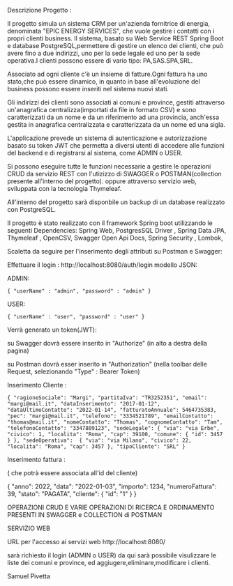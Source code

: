 Descrizione Progetto :

Il progetto simula un sistema CRM per un'azienda fornitrice di energia, denominata "EPIC ENERGY SERVICES", che vuole gestire i contatti con i propri clienti business. Il sistema, basato su Web Service REST Spring Boot e database PostgreSQL,permettere di gestire un elenco dei clienti, che può avere fino a due indirizzi, uno per la sede legale ed uno per la sede operativa.I clienti possono essere di vario tipo: PA,SAS.SPA,SRL.

Associato ad ogni cliente c'è un insieme di fatture.Ogni fattura ha uno stato,che può essere dinamico, in quanto in base all'evoluzione del business possono essere inseriti nel sistema nuovi stati.

Gli indirizzi dei clienti sono associati ai comuni e province, gestiti attraverso un'anagrafica centralizza(importati da file in formato CSV) e sono caratterizzati da un nome e da un riferimento ad una provincia, anch'essa gestita in anagrafica centralizzata e caratterizzata da un nome ed una sigla.

L'applicazione prevede un sistema di autenticazione e autorizzazione basato su token JWT che permetta a diversi utenti di accedere alle funzioni del backend e di registrarsi al sistema, come ADMIN o USER.

Si possono eseguire tutte le funzioni necessarie a gestire le operazioni CRUD da servizio REST con l'utizizzo di SWAGGER o POSTMAN(collection presente all'interno del progetto). oppure attraverso servizio web, sviluppata con la tecnologia Thymeleaf.

All'interno del progetto sarà disponbile un backup di un database realizzato con PostgreSQL.

Il progetto è stato realizzato con il framework Spring boot utilizzando le seguenti Dependencies: Spring Web, PostgresSQL Driver , Spring Data JPA, Thymeleaf , OpenCSV, Swagger Open Api Docs, Spring Security , Lombok,

Scaletta da seguire per l'inserimento degli attributi su Postman e Swagger:

Effettuare il login : http://localhost:8080/auth/login
modello JSON:

ADMIN:

    { "userName" : "admin", "password" : "admin" }

USER:

    { "userName" : "user", "password" : "user" }

Verrà generato un token(JWT):

su Swagger dovrà essere inserito in "Authorize" (in alto a destra della pagina)

su Postman dovrà esser inserito in "Authorization" (nella toolbar delle Request, selezionando "Type" : Bearer Token)

Inserimento Cliente :

    { "ragioneSociale": "Margi", "partitaIva": "TR3252351", "email": "margi@mail.it", "dataInserimento": "2017-01-12", "dataUltimoContatto": "2022-01-14", "fatturatoAnnuale": 5464735383, "pec": "margi@mail.it", "telefono": "3334521789", "emailContatto": "thomas@mail.it", "nomeContatto": "Thomas", "cognomeContatto": "Tam", "telefonoContatto": "3347809123", "sedeLegale": { "via": "via Erbe", "civico": 1, "localita": "Roma", "cap": 39100, "comune": { "id": 3457 } }, "sedeOperativa":  { "via": "via Milano", "civico": 22, "localita": "Roma", "cap": 3457 }, "tipoCliente": "SRL" }

Inserimento fattura :

( che potrà essere associata all'id del cliente)

{ "anno": 2022, "data": "2022-01-03", "importo": 1234, "numeroFattura": 39, "stato": "PAGATA", "cliente": { "id": "1" } }

OPERAZIONI CRUD E VARIE OPERAZIONI DI RICERCA E ORDINAMENTO PRESENTI IN SWAGGER e COLLECTION di POSTMAN

SERVIZIO WEB

URL per l'accesso ai servizi web http://localhost:8080/

sarà richiesto il login (ADMIN o USER) da qui sarà possibile visulizzare le liste dei comuni e province, ed aggiugere,eliminare,modificare i clienti.

Samuel Pivetta
